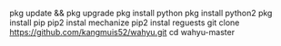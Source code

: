 
pkg update && pkg upgrade
pkg install python
pkg install python2
pkg install pip
pip2 instal mechanize
pip2 instal reguests
git clone https://github.com/kangmuis52/wahyu.git
cd wahyu-master

